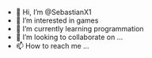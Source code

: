 - 👋 Hi, I’m @SebastianX1
- 👀 I’m interested in games
- 🌱 I’m currently learning programmation
- 💞️ I’m looking to collaborate on ...
- 📫 How to reach me ...

<!---
SebastianX1/SebastianX1 is a ✨ special ✨ repository because its `README.md` (this file) appears on your GitHub profile.
You can click the Preview link to take a look at your changes.
--->
